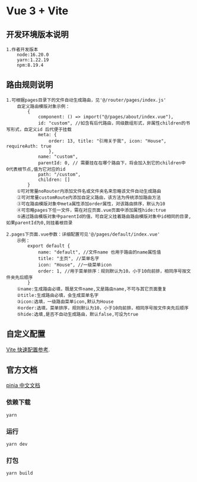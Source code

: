 # Vue 3 + Vite

## 开发环境版本说明
    1.作者开发版本
        node:16.20.0
        yarn:1.22.19
        npm:8.19.4

## 路由规则说明
    1.可根据pages目录下的文件自动生成路由，见'@/router/pages/index.js'
        自定义路由模版对象示例：
            {
                component: () => import("@/pages/about/index.vue"),
                id: "custom", //如含有后代路由，同级数组形式，非属性children的书写形式，自定义id 后代便于挂载
                meta: { 
                    order: 13, title: "引用关于我", icon: "House", requireAuth: true 
                    },
                name: "custom",
                parentId: 0, // 需要挂在在哪个路由下，将会加入到它的children中  0代表根节点,值为它对应的id
                path: "/custom",
                children: []
            }
        ①可对常量noRouter内添加文件名或文件夹名来忽略该文件自动生成路由
        ②可对常量customRoute内添加自定义路由，该方法为传统添加路由方法
        ③可在路由模版对象中meta属性添加order属性，对该路由排序，默认为10
        ④可忽略pages下任一文件，需在对应页面.vue页面中添加属性hide:true
        ⑤通过路由模版对象中parentId的值，可自定义挂着路由路由模版对象中id相同的目录,如果parentId为0,则挂着根目录
        
    2.pages下页面.vue参数：详细配置可见'@/pages/default/index.vue'
        示例：
            export default {
                name: "default", //文件name 也用于路由的name属性值
                title: "主页", //菜单名字
                icon: "House", //一级菜单icon
                order: 1, //用于菜单排序：规则默认为10，小于10向前排，相同序号按文件夹先后顺序
            }
        ①name:生成路由必填，既是文件name,又是路由name,不可与其它页面重复
        ②title:生成路由必填，会生成菜单名字
        ③icon:选填，一级路由菜单icon,默认为House
        ④order:选填，菜单排序，规则默认为10，小于10向前排，相同序号按文件夹先后顺序
        ⑤hide:选填,是否不自动生成路由，默认false,可设为true

## 自定义配置
 [Vite 快速配置参考](https://cn.vitejs.dev/config/).

 ## 官方文档
 [pinia 中文文档](https://pinia.web3doc.top/)

### 依赖下载

```sh
yarn
```

### 运行

```sh
yarn dev
```

### 打包

```sh
yarn build
```


